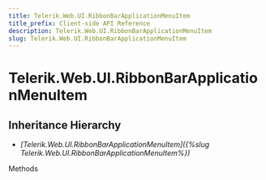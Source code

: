 ```yaml
---
title: Telerik.Web.UI.RibbonBarApplicationMenuItem
title_prefix: Client-side API Reference
description: Telerik.Web.UI.RibbonBarApplicationMenuItem
slug: Telerik.Web.UI.RibbonBarApplicationMenuItem
---
```


# Telerik.Web.UI.RibbonBarApplicationMenuItem

## Inheritance Hierarchy

* *[Telerik.Web.UI.RibbonBarApplicationMenuItem]({%slug Telerik.Web.UI.RibbonBarApplicationMenuItem%})*


Methods

